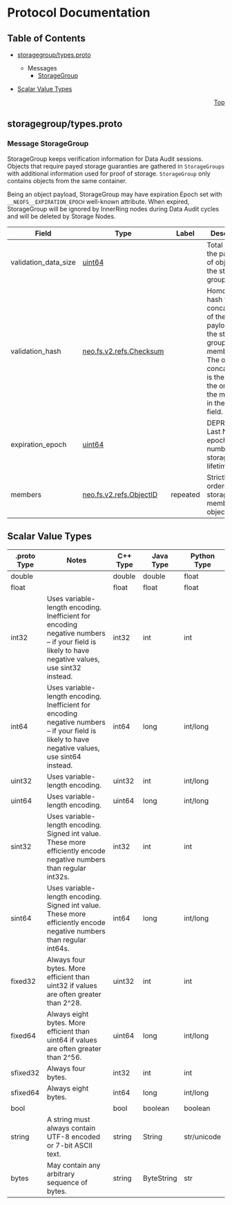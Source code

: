 # Protocol Documentation
<a name="top"></a>

## Table of Contents

- [storagegroup/types.proto](#storagegroup/types.proto)

  - Messages
    - [StorageGroup](#neo.fs.v2.storagegroup.StorageGroup)
    

- [Scalar Value Types](#scalar-value-types)



<a name="storagegroup/types.proto"></a>
<p align="right"><a href="#top">Top</a></p>

## storagegroup/types.proto


 <!-- end services -->


<a name="neo.fs.v2.storagegroup.StorageGroup"></a>

### Message StorageGroup
StorageGroup keeps verification information for Data Audit sessions. Objects
that require payed storage guaranties are gathered in `StorageGroups` with
additional information used for proof of storage. `StorageGroup` only
contains objects from the same container.

Being an object payload, StorageGroup may have expiration Epoch set with
`__NEOFS__EXPIRATION_EPOCH` well-known attribute. When expired, StorageGroup
will be ignored by InnerRing nodes during Data Audit cycles and will be
deleted by Storage Nodes.


| Field | Type | Label | Description |
| ----- | ---- | ----- | ----------- |
| validation_data_size | [uint64](#uint64) |  | Total size of the payloads of objects in the storage group |
| validation_hash | [neo.fs.v2.refs.Checksum](#neo.fs.v2.refs.Checksum) |  | Homomorphic hash from the concatenation of the payloads of the storage group members. The order of concatenation is the same as the order of the members in the `members` field. |
| expiration_epoch | [uint64](#uint64) |  | DEPRECATED. Last NeoFS epoch number of the storage group lifetime |
| members | [neo.fs.v2.refs.ObjectID](#neo.fs.v2.refs.ObjectID) | repeated | Strictly ordered list of storage group member objects |

 <!-- end messages -->

 <!-- end enums -->



## Scalar Value Types

| .proto Type | Notes | C++ Type | Java Type | Python Type |
| ----------- | ----- | -------- | --------- | ----------- |
| <a name="double" /> double |  | double | double | float |
| <a name="float" /> float |  | float | float | float |
| <a name="int32" /> int32 | Uses variable-length encoding. Inefficient for encoding negative numbers – if your field is likely to have negative values, use sint32 instead. | int32 | int | int |
| <a name="int64" /> int64 | Uses variable-length encoding. Inefficient for encoding negative numbers – if your field is likely to have negative values, use sint64 instead. | int64 | long | int/long |
| <a name="uint32" /> uint32 | Uses variable-length encoding. | uint32 | int | int/long |
| <a name="uint64" /> uint64 | Uses variable-length encoding. | uint64 | long | int/long |
| <a name="sint32" /> sint32 | Uses variable-length encoding. Signed int value. These more efficiently encode negative numbers than regular int32s. | int32 | int | int |
| <a name="sint64" /> sint64 | Uses variable-length encoding. Signed int value. These more efficiently encode negative numbers than regular int64s. | int64 | long | int/long |
| <a name="fixed32" /> fixed32 | Always four bytes. More efficient than uint32 if values are often greater than 2^28. | uint32 | int | int |
| <a name="fixed64" /> fixed64 | Always eight bytes. More efficient than uint64 if values are often greater than 2^56. | uint64 | long | int/long |
| <a name="sfixed32" /> sfixed32 | Always four bytes. | int32 | int | int |
| <a name="sfixed64" /> sfixed64 | Always eight bytes. | int64 | long | int/long |
| <a name="bool" /> bool |  | bool | boolean | boolean |
| <a name="string" /> string | A string must always contain UTF-8 encoded or 7-bit ASCII text. | string | String | str/unicode |
| <a name="bytes" /> bytes | May contain any arbitrary sequence of bytes. | string | ByteString | str |

